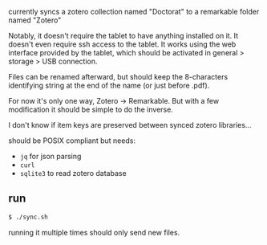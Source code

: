currently syncs a zotero collection named "Doctorat" to a remarkable folder named "Zotero"

Notably, it doesn't require the tablet to have anything installed on it. It doesn't even require ssh access to the tablet. It works using the web interface provided by the tablet, which should be activated in general > storage > USB connection.

Files can be renamed afterward, but should keep the 8-characters identifying string at the end of the name (or just before .pdf).

For now it's only one way, Zotero -> Remarkable. But with a few modification it should be simple to do the inverse.

I don't know if item keys are preserved between synced zotero libraries...

should be POSIX compliant but needs:

- `jq` for json parsing
- `curl`
- `sqlite3` to read zotero database

## run
```sh
$ ./sync.sh
```

running it multiple times should only send new files.
